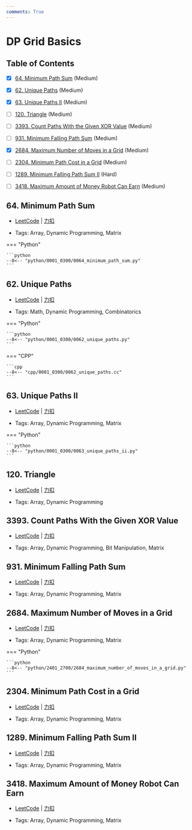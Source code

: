 ```yaml
---
comments: True
---
```


# DP Grid Basics

## Table of Contents

- [x] [64. Minimum Path Sum](#64-minimum-path-sum) (Medium)
- [x] [62. Unique Paths](#62-unique-paths) (Medium)
- [x] [63. Unique Paths II](#63-unique-paths-ii) (Medium)
- [ ] [120. Triangle](#120-triangle) (Medium)
- [ ] [3393. Count Paths With the Given XOR Value](#3393-count-paths-with-the-given-xor-value) (Medium)
- [ ] [931. Minimum Falling Path Sum](#931-minimum-falling-path-sum) (Medium)
- [x] [2684. Maximum Number of Moves in a Grid](#2684-maximum-number-of-moves-in-a-grid) (Medium)
- [ ] [2304. Minimum Path Cost in a Grid](#2304-minimum-path-cost-in-a-grid) (Medium)
- [ ] [1289. Minimum Falling Path Sum II](#1289-minimum-falling-path-sum-ii) (Hard)
- [ ] [3418. Maximum Amount of Money Robot Can Earn](#3418-maximum-amount-of-money-robot-can-earn) (Medium)


## 64. Minimum Path Sum

-    [LeetCode](https://leetcode.com/problems/minimum-path-sum/) | [力扣](https://leetcode.cn/problems/minimum-path-sum/)

-   Tags: Array, Dynamic Programming, Matrix

=== "Python"

    ```python
    --8<-- "python/0001_0300/0064_minimum_path_sum.py"
    ```



## 62. Unique Paths

-    [LeetCode](https://leetcode.com/problems/unique-paths/) | [力扣](https://leetcode.cn/problems/unique-paths/)

-   Tags: Math, Dynamic Programming, Combinatorics

=== "Python"

    ```python
    --8<-- "python/0001_0300/0062_unique_paths.py"
    ```

=== "CPP"

    ```cpp
    --8<-- "cpp/0001_0300/0062_unique_paths.cc"
    ```



## 63. Unique Paths II

-    [LeetCode](https://leetcode.com/problems/unique-paths-ii/) | [力扣](https://leetcode.cn/problems/unique-paths-ii/)

-   Tags: Array, Dynamic Programming, Matrix

=== "Python"

    ```python
    --8<-- "python/0001_0300/0063_unique_paths_ii.py"
    ```



## 120. Triangle

-    [LeetCode](https://leetcode.com/problems/triangle/) | [力扣](https://leetcode.cn/problems/triangle/)

-   Tags: Array, Dynamic Programming



## 3393. Count Paths With the Given XOR Value

-    [LeetCode](https://leetcode.com/problems/count-paths-with-the-given-xor-value/) | [力扣](https://leetcode.cn/problems/count-paths-with-the-given-xor-value/)

-   Tags: Array, Dynamic Programming, Bit Manipulation, Matrix



## 931. Minimum Falling Path Sum

-    [LeetCode](https://leetcode.com/problems/minimum-falling-path-sum/) | [力扣](https://leetcode.cn/problems/minimum-falling-path-sum/)

-   Tags: Array, Dynamic Programming, Matrix



## 2684. Maximum Number of Moves in a Grid

-    [LeetCode](https://leetcode.com/problems/maximum-number-of-moves-in-a-grid/) | [力扣](https://leetcode.cn/problems/maximum-number-of-moves-in-a-grid/)

-   Tags: Array, Dynamic Programming, Matrix

=== "Python"

    ```python
    --8<-- "python/2401_2700/2684_maximum_number_of_moves_in_a_grid.py"
    ```



## 2304. Minimum Path Cost in a Grid

-    [LeetCode](https://leetcode.com/problems/minimum-path-cost-in-a-grid/) | [力扣](https://leetcode.cn/problems/minimum-path-cost-in-a-grid/)

-   Tags: Array, Dynamic Programming, Matrix



## 1289. Minimum Falling Path Sum II

-    [LeetCode](https://leetcode.com/problems/minimum-falling-path-sum-ii/) | [力扣](https://leetcode.cn/problems/minimum-falling-path-sum-ii/)

-   Tags: Array, Dynamic Programming, Matrix



## 3418. Maximum Amount of Money Robot Can Earn

-    [LeetCode](https://leetcode.com/problems/maximum-amount-of-money-robot-can-earn/) | [力扣](https://leetcode.cn/problems/maximum-amount-of-money-robot-can-earn/)

-   Tags: Array, Dynamic Programming, Matrix
